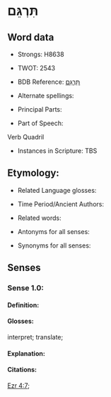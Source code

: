# תִּרְגֵּם

<!-- Status: S2="NeedsEdits" -->
<!-- Lexica used for edits:   -->

## Word data

* Strongs: H8638

* TWOT: 2543

* BDB Reference: [תִּרְגֵּם](rc://en/bdb/dict/w.bq.ah)

* Alternate spellings:

* Principal Parts:

* Part of Speech:

Verb Quadril

* Instances in Scripture: TBS

## Etymology:

* Related Language glosses:

* Time Period/Ancient Authors:

* Related words:

* Antonyms for all senses:

* Synonyms for all senses:

## Senses

### Sense 1.0:

#### Definition:

#### Glosses:

interpret; translate; 

#### Explanation:

#### Citations:

[Ezr 4:7](rc://he/uhb/book/ezr/4/7); 

